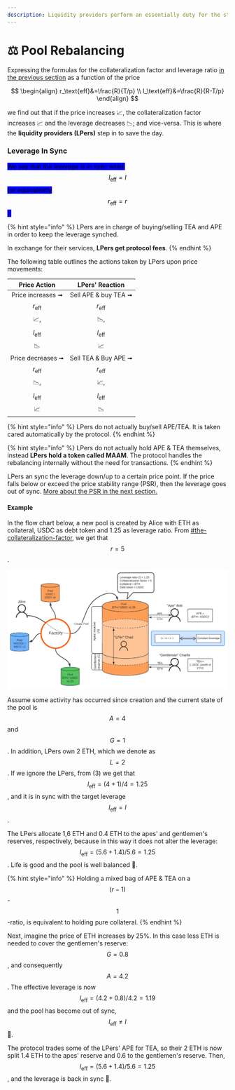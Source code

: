```yaml
---
description: Liquidity providers perform an essentially duty for the stability of the pool.
---
```


# ⚖ Pool Rebalancing

Expressing the formulas for the collateralization factor and leverage ratio [in the previous section](../apes-vs.-gentlemen.md) as a function of the price

$$
\begin{align} r_\text{eff}&=\frac{R}{T/p} \\
l_\text{eff}&=\frac{R}{R-T/p}
\end{align}
$$

we find out that if the price increases 📈, the collateralization factor increases 📈 and the leverage decreases 📉; and vice-versa. This is where the **liquidity providers (LPers)** step in to save the day.

### Leverage In Sync

<mark style="background-color:blue;">We say that _the leverage is in sync_ when $$l_\text{eff}=l$$ (or equivalently $$r_\text{eff}=r$$).</mark> 

{% hint style="info" %}
LPers are in charge of buying/selling TEA and APE  in order to keep the leverage synched.

In exchange for their services, **LPers get protocol fees**.
{% endhint %}

The following table outlines the actions taken by LPers upon price movements:

|                       Price Action                       |                       LPers' Reaction                       |
| :------------------------------------------------------: | :---------------------------------------------------------: |
| Price increases ➟ $$r_\text{eff}$$📈, $$l_\text{eff}$$📉 | Sell APE & buy TEA ➟ $$r_\text{eff}$$📉, $$l_\text{eff}$$📈 |
| Price decreases ➟ $$r_\text{eff}$$📉, $$l_\text{eff}$$📈 | Sell TEA & Buy APE ➟ $$r_\text{eff}$$📈, $$l_\text{eff}$$📉 |

{% hint style="info" %}
LPers do not actually buy/sell APE/TEA. It is taken cared automatically by the protocol.
{% endhint %}

{% hint style="info" %}
LPers do not actually hold APE & TEA themselves, instead **LPers hold a token called MAAM**. The protocol handles the rebalancing internally without the need for transactions.
{% endhint %}

LPers an sync the leverage down/up to a certain price point. If the price falls below or exceed the price stability range (PSR), then the leverage goes out of sync. [More about the PSR in the next section.](price-stability-range.md)

#### Example

In the flow chart below, a new pool is created by Alice with ETH as collateral, USDC as debt token and 1.25 as leverage ratio. From [#the-collateralization-factor](../protocol-intro.md#the-collateralization-factor "mention"), we get that $$r=5$$.

![Functional Flow Chart of SIR with 4 Pool Instances](<../../.gitbook/assets/SIR Protocol (2) (1).svg>)

Assume some activity has occurred since creation and the current state of the pool is $$A=4$$ and $$G=1$$. In addition, LPers own 2 ETH, which we denote as $$L=2$$. If we ignore the LPers, from (3) we get that $$l_\text{eff}=(4+1)/4=1.25$$, and it is in sync with the target leverage $$l_\text{eff}=l$$.

The LPers allocate 1,6 ETH and 0.4 ETH to the apes' and gentlemen's reserves, respectively, because in this way it does not alter the leverage:  $$l_\text{eff} = (5.6+1.4)/5.6=1.25$$. Life is good and the pool is well balanced 🥳.

{% hint style="info" %}
Holding a mixed bag of APE & TEA on a $$(r-1)$$-$$1$$-ratio, is equivalent to holding pure collateral.
{% endhint %}

Next, imagine the price of ETH increases by 25%. In this case less ETH is needed to cover the gentlemen's reserve: $$G=0.8$$, and consequently $$A=4.2$$. The effective leverage is now $$l_\text{eff}=(4.2+0.8)/4.2=1.19$$ and the pool has become out of sync, $$l_\text{eff}\neq l$$ 🙁.

The protocol trades some of the LPers' APE for TEA, so their 2 ETH is now split 1.4 ETH to the apes' reserve and 0.6 to the gentlemen's reserve. Then, $$l_\text{eff} = (5.6+1.4)/5.6=1.25$$, and the leverage is back in sync 🥳.



